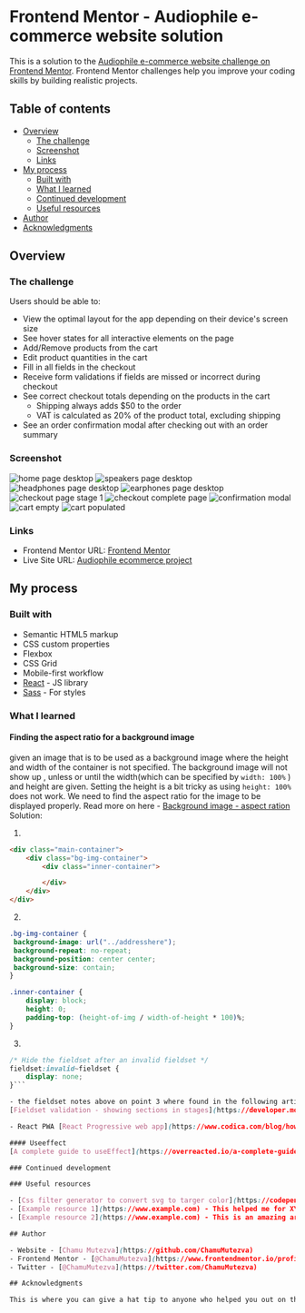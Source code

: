 # Frontend Mentor - Audiophile e-commerce website solution

This is a solution to the [Audiophile e-commerce website challenge on Frontend Mentor](https://www.frontendmentor.io/challenges/audiophile-ecommerce-website-C8cuSd_wx). Frontend Mentor challenges help you improve your coding skills by building realistic projects. 

## Table of contents

- [Overview](#overview)
  - [The challenge](#the-challenge)
  - [Screenshot](#screenshot)
  - [Links](#links)
- [My process](#my-process)
  - [Built with](#built-with)
  - [What I learned](#what-i-learned)
  - [Continued development](#continued-development)
  - [Useful resources](#useful-resources)
- [Author](#author)
- [Acknowledgments](#acknowledgments)

## Overview

### The challenge

Users should be able to:

- View the optimal layout for the app depending on their device's screen size
- See hover states for all interactive elements on the page
- Add/Remove products from the cart
- Edit product quantities in the cart
- Fill in all fields in the checkout
- Receive form validations if fields are missed or incorrect during checkout
- See correct checkout totals depending on the products in the cart
  - Shipping always adds $50 to the order
  - VAT is calculated as 20% of the product total, excluding shipping
- See an order confirmation modal after checking out with an order summary

### Screenshot

![home page desktop](./src/assets/Audiophile-ecommerce-website-home-desktop.png)
![speakers page desktop](./src/assets/Audiophile-ecommerce-website-speakers-desktop.png)
![headphones page desktop](./src/assets/Audiophile-ecommerce-website-headphones-desktop.png)
![earphones page desktop](./src/assets/Audiophile-ecommerce-website-earphones-desktop.png)
![checkout page stage 1](./src/assets/Audiophile-ecommerce-website-checkout-desktop.png)
![checkout complete page](./src/assets/Audiophile-ecommerce-website-checkout-fullpage-desktop.png)
![confirmation modal](./src/assets/Audiophile-ecommerce-website-confirm-desktop.png)
![cart empty](./src/assets/Audiophile-ecommerce-website-cart-empty-desktop.png)
![cart populated](./src/assets/Audiophile-ecommerce-website-cart-desktop.png)

### Links

- Frontend Mentor URL: [Frontend Mentor](https://your-solution-url.com)
- Live Site URL: [Audiophile ecommerce project](https://audiophile-ecommerce-ckm.netlify.app/)

## My process

### Built with

- Semantic HTML5 markup
- CSS custom properties
- Flexbox
- CSS Grid
- Mobile-first workflow
- [React](https://reactjs.org/) - JS library
- [Sass](https://styled-components.com/) - For styles

### What I learned

#### Finding the aspect ratio for a background image

given an image that is to be used as a background image where the height and width of the container is not specified.  The background image will not show up , unless or until the width(which can be specified by `width: 100%` ) and height are given. Setting the height is a bit tricky as using `height: 100% ` does not work. We need to find the aspect ratio for the image to be displayed properly. Read more on here - [Background image - aspect ration](https://www.smashingmagazine.com/2013/07/simple-responsive-images-with-css-background-images/) Solution:

1. 
```html
<div class="main-container">
    <div class="bg-img-container">
        <div class="inner-container">

        </div>
    </div>
</div>
```

2.
 ```css
.bg-img-container {
  background-image: url("../addresshere");
  background-repeat: no-repeat;
  background-position: center center;
  background-size: contain;
}

.inner-container {
     display: block;
     height: 0;
     padding-top: (height-of-img / width-of-height * 100)%;
}
``` 

3. 
```css
/* Hide the fieldset after an invalid fieldset */
fieldset:invalid~fieldset {
    display: none;
}```

- the fieldset notes above on point 3 where found in the following article:
[Fieldset validation - showing sections in stages](https://developer.mozilla.org/en-US/docs/Web/CSS/:invalid#showing_sections_in_stages)

- React PWA [React Progressive web app](https://www.codica.com/blog/how-to-create-pwa-with-react/)

#### Useeffect 
[A complete guide to useEffect](https://overreacted.io/a-complete-guide-to-useeffect/)

### Continued development

### Useful resources

- [Css filter generator to convert svg to targer color](https://codepen.io/sosuke/pen/Pjoqqp)
- [Example resource 1](https://www.example.com) - This helped me for XYZ reason. I really liked this pattern and will use it going forward.
- [Example resource 2](https://www.example.com) - This is an amazing article which helped me finally understand XYZ. I'd recommend it to anyone still learning this concept.

## Author

- Website - [Chamu Mutezva](https://github.com/ChamuMutezva)
- Frontend Mentor - [@ChamuMutezva](https://www.frontendmentor.io/profile/ChamuMutezva)
- Twitter - [@ChamuMutezva](https://twitter.com/ChamuMutezva)

## Acknowledgments

This is where you can give a hat tip to anyone who helped you out on this project. Perhaps you worked in a team or got some inspiration from someone else's solution. This is the perfect place to give them some credit.


